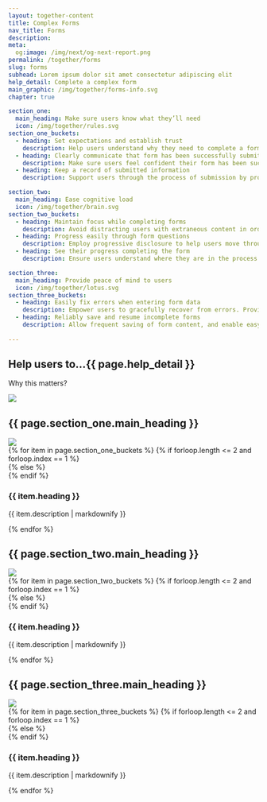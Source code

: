 ```yaml
---
layout: together-content
title: Complex Forms
nav_title: Forms
description: 
meta:
  og:image: /img/next/og-next-report.png
permalink: /together/forms
slug: forms
subhead: Lorem ipsum dolor sit amet consectetur adipiscing elit
help_detail: Complete a complex form
main_graphic: /img/together/forms-info.svg
chapter: true

section_one:
  main_heading: Make sure users know what they’ll need
  icon: /img/together/rules.svg
section_one_buckets: 
  - heading: Set expectations and establish trust
    description: Help users understand why they need to complete a form, what information will be needed to complete form, why we are asking for specific data, and what will be done with the data they are providing. 
  - heading: Clearly communicate that form has been successfully submitted
    description: Make sure users feel confident their form has been successfully submitted. Provide next steps, if available.
  - heading: Keep a record of submitted information
    description: Support users through the process of submission by providing an easily printed or downloadable summary of submitted information and any information they will need in order follow up on status.  

section_two:
  main_heading: Ease cognitive load
  icon: /img/together/brain.svg
section_two_buckets: 
  - heading: Maintain focus while completing forms
    description: Avoid distracting users with extraneous content in order to ensure focus is centered on form content and encourage users to successfully complete form.
  - heading: Progress easily through form questions
    description: Employ progressive disclosure to help users move through the form in a clear way that supports them when they are stressed or cognitively overwhelmed and progress from easy to hard questions.
  - heading: See their progress completing the form
    description: Ensure users understand where they are in the process of completing a form, and feel confident they know next steps in moving through form completion. 

section_three:
  main_heading: Provide peace of mind to users
  icon: /img/together/lotus.svg
section_three_buckets: 
  - heading: Easily fix errors when entering form data
    description: Empower users to gracefully recover from errors. Provide complete information on how to recover from errors. 
  - heading: Reliably save and resume incomplete forms
    description: Allow frequent saving of form content, and enable easy return to finish completing form, if outside distractions become overwhelming or a user cannot complete the form in a single session. 
 
---
```


<!-- top section -->
<section class="text-center margin-y-6">
  <div class="border-bottom-1px border-top-0 border-dashed">
    <h2>
      Help users to...<span class="text-base">{{ page.help_detail }}</span>
    </h2>
  </div>

  <p class="font-sans-2xl text-bold">Why this matters?</p>
  <img class="width-desktop" src="{{ page.main_graphic }}">
</section>

<!-- section one -->
<section class="together-section">      
  <h2 class="text-center font-sans-2xl text-base-dark text-normal">
    {{ page.section_one.main_heading }}
  </h2>
  <div class="display-flex flex-row flex-justify-center margin-bottom-4">
    <img class="width-9" src="{{ page.section_one.icon }}">
  </div>  
  <div class="grid-container">
    <div class="grid-row grid-gap-2">
      {% for item in page.section_one_buckets %}
      {% if forloop.length <= 2 and forloop.index == 1 %}
        <div class="tablet:grid-col-4 tablet:grid-offset-2">
      {% else %}
        <div class="tablet:grid-col-4">
      {% endif  %}
          <div class="together-section__header border-top-105 border-primary">
            <h3 class="together-section__heading">
            {{ item.heading }}
            </h3>
            <p>{{ item.description | markdownify }}</p>
          </div>
        </div>  
      {% endfor %}
    </div>
  </div>
</section>

<!-- section two -->
<section class="together-section">      
  <h2 class="text-center font-sans-2xl text-base-dark text-normal">
    {{ page.section_two.main_heading }}
  </h2>
  <div class="display-flex flex-row flex-justify-center margin-bottom-4">
    <img class="width-9" src="{{ page.section_two.icon }}">
  </div>  
  <div class="grid-container">
    <div class="grid-row grid-gap-2">
      {% for item in page.section_two_buckets %}
      {% if forloop.length <= 2 and forloop.index == 1 %}
        <div class="tablet:grid-col-4 tablet:grid-offset-2">
      {% else %}
        <div class="tablet:grid-col-4">
      {% endif  %}
          <div class="together-section__header border-top-105 border-secondary-vivid">
            <h3 class="together-section__heading">
            {{ item.heading }}
            </h3>
            <p>{{ item.description | markdownify }}</p>
          </div>
        </div>  
      {% endfor %}
    </div>
  </div>
</section>

<!-- section three -->
<section class="together-section">      
  <h2 class="text-center font-sans-2xl text-base-dark text-normal">
    {{ page.section_three.main_heading }}
  </h2>
  <div class="display-flex flex-row flex-justify-center margin-bottom-4">
    <img class="width-9" src="{{ page.section_three.icon }}">
  </div>  
  <div class="grid-container">
    <div class="grid-row grid-gap-2">
      {% for item in page.section_three_buckets %}
      {% if forloop.length <= 2 and forloop.index == 1 %}
        <div class="tablet:grid-col-4 tablet:grid-offset-2">
      {% else %}
        <div class="tablet:grid-col-4">
      {% endif  %}
          <div class="together-section__header  border-top-105 border-gold">
            <h3 class="together-section__heading">
            {{ item.heading }}
            </h3>
            <p>{{ item.description | markdownify }}</p>
          </div>
        </div>  
      {% endfor %}
    </div>
  </div>
</section>